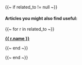{{~ if related_to != null ~}}

#### Articles you might also find useful:

{{~ for r in related_to ~}}

<div class="my-2">
<a href="{{ compile this r.url }}">
<div class="d-inline-block p-3 bg-light shadow-sm">
<b>{{ r.name }}</b>
</div>
</a>

</div>

{{~ end ~}}

{{~ end ~}}